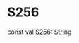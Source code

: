 # S256


const val [S256](-s256.md): [String](https://kotlinlang.org/api/latest/jvm/stdlib/kotlin/-string/index.html)
